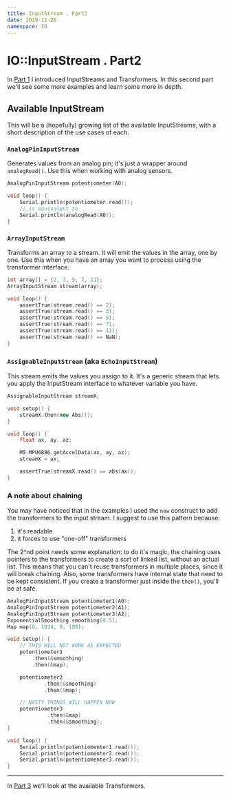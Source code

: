 ```yaml
---
title: InputStream . Part2
date: 2019-11-26
namespace: IO
---
```


# IO::InputStream . Part2

In [Part 1](./InputStream_1.md) I introduced InputStreams and Transformers.
In this second part we'll see some more examples and learn some more in depth.

## Available InputStream

This will be a (hopefully) growing list of the available InputStreams,
with a short description of the use cases of each.

### `AnalogPinInputStream`

Generates values from an analog pin; it's just a wrapper around `analogRead()`. 
Use this when working with analog sensors.

```cpp
AnalogPinInputStream potentiometer(A0);

void loop() {
    Serial.println(potentiometer.read());
    // is equivalent to
    Serial.println(analogRead(A0));
}
```

### `ArrayInputStream`

Transforms an array to a stream. It will emit the values in the array, one by one.
Use this when you have an array you want to process using the transformer
interface.

```cpp
int array[] = {2, 3, 5, 7, 11};
ArrayInputStream stream(array);

void loop() {
    assertTrue(stream.read() == 2);
    assertTrue(stream.read() == 3);
    assertTrue(stream.read() == 5);
    assertTrue(stream.read() == 7);
    assertTrue(stream.read() == 11);
    assertTrue(stream.read() == NaN);
}
```

### `AssignableInputStream` (aka `EchoInputStream`)

This stream emits the values you assign to it. It's a generic stream that 
lets you apply the InputStream interface to whatever variable you have.

```cpp
AssignableInputStream streamX;

void setup() {
    streamX.then(new Abs());
}

void loop() {
    float ax, ay, az;

    M5.MPU6886.getAccelData(ax, ay, az);
    streamX = ax;

    assertTrue(streamX.read() == abs(ax));
}
```

### A note about chaining

You may have noticed that in the examples I used the `new` construct to add the transformers
to the input stream. I suggest to use this pattern because:

 1. it's readable
 2. it forces to use "one-off" transformers
 
The 2^nd point needs some explanation: to do it's magic, the chaining uses
pointers to the transformers to create a sort of linked list, without an actual list.
This means that you can't reuse transformers in multiple places, since it will break
chaining. Also, some transformers have internal state that need to be kept consistent.
If you create a transformer just inside the `then()`, you'll be at safe.

```c
AnalogPinInputStream potentiometer1(A0);
AnalogPinInputStream potentiometer2(A1);
AnalogPinInputStream potentiometer3(A2);
ExponentialSmoothing smoothing(0.5);
Map map(0, 1024, 0, 100);

void setup() {
    // THIS WILL NOT WORK AS EXPECTED
    potentiometer1
        .then(&smoothing)
        .then(&map);

    potentiometer2
            .then(&smoothing)
            .then(&map);

    // NASTY THINGS WILL HAPPEN NOW
    potentiometer3
             .then(&map)
             .then(&smoothing);
}

void loop() {
    Serial.println(potentiomenter1.read());
    Serial.println(potentiomenter2.read());
    Serial.println(potentiomenter3.read());
}
```

-------------------------

In [Part 3](#) we'll look at the available Transformers.